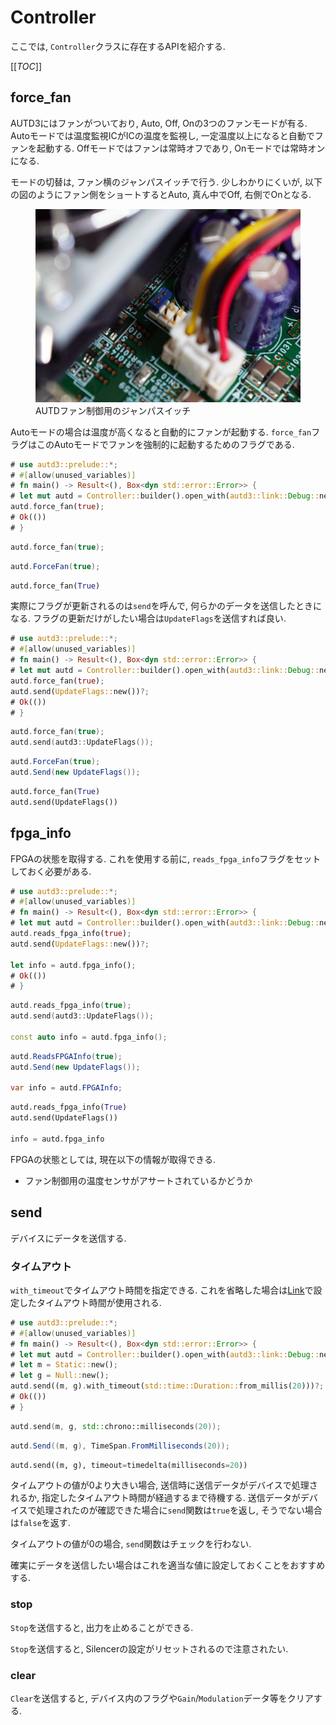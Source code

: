# Controller

ここでは, `Controller`クラスに存在するAPIを紹介する.

[[_TOC_]]

## force_fan

AUTD3にはファンがついており, Auto, Off, Onの3つのファンモードが有る.
Autoモードでは温度監視ICがICの温度を監視し, 一定温度以上になると自動でファンを起動する.
Offモードではファンは常時オフであり, Onモードでは常時オンになる.

モードの切替は, ファン横のジャンパスイッチで行う. 少しわかりにくいが, 以下の図のようにファン側をショートするとAuto, 真ん中でOff, 右側でOnとなる.

<figure>
  <img src="../fig/Users_Manual/fan.jpg"/>
  <figcaption>AUTDファン制御用のジャンパスイッチ</figcaption>
</figure>

Autoモードの場合は温度が高くなると自動的にファンが起動する.
`force_fan`フラグはこのAutoモードでファンを強制的に起動するためのフラグである.

```rust
# use autd3::prelude::*;
# #[allow(unused_variables)]
# fn main() -> Result<(), Box<dyn std::error::Error>> {
# let mut autd = Controller::builder().open_with(autd3::link::Debug::new()).unwrap();
autd.force_fan(true);
# Ok(())
# }
```

```cpp
autd.force_fan(true);
```

```cs
autd.ForceFan(true);
```

```python
autd.force_fan(True)
```

実際にフラグが更新されるのは`send`を呼んで, 何らかのデータを送信したときになる.
フラグの更新だけがしたい場合は`UpdateFlags`を送信すれば良い.


```rust
# use autd3::prelude::*;
# #[allow(unused_variables)]
# fn main() -> Result<(), Box<dyn std::error::Error>> {
# let mut autd = Controller::builder().open_with(autd3::link::Debug::new()).unwrap();
autd.force_fan(true);
autd.send(UpdateFlags::new())?;
# Ok(())
# }
```

```cpp
autd.force_fan(true);
autd.send(autd3::UpdateFlags());
```

```cs
autd.ForceFan(true);
autd.Send(new UpdateFlags());
```

```python
autd.force_fan(True)
autd.send(UpdateFlags())
```

## fpga_info

FPGAの状態を取得する.
これを使用する前に, `reads_fpga_info`フラグをセットしておく必要がある.


```rust
# use autd3::prelude::*;
# #[allow(unused_variables)]
# fn main() -> Result<(), Box<dyn std::error::Error>> {
# let mut autd = Controller::builder().open_with(autd3::link::Debug::new()).unwrap();
autd.reads_fpga_info(true);
autd.send(UpdateFlags::new())?;

let info = autd.fpga_info();
# Ok(())
# }
```

```cpp
autd.reads_fpga_info(true);
autd.send(autd3::UpdateFlags());

const auto info = autd.fpga_info();
```

```cs
autd.ReadsFPGAInfo(true);
autd.Send(new UpdateFlags());

var info = autd.FPGAInfo;
```

```python
autd.reads_fpga_info(True)
autd.send(UpdateFlags())

info = autd.fpga_info
```

FPGAの状態としては, 現在以下の情報が取得できる.

- ファン制御用の温度センサがアサートされているかどうか

## send

デバイスにデータを送信する.

### タイムアウト

`with_timeout`でタイムアウト時間を指定できる.
これを省略した場合は[Link](./link.md)で設定したタイムアウト時間が使用される.

```rust
# use autd3::prelude::*;
# #[allow(unused_variables)]
# fn main() -> Result<(), Box<dyn std::error::Error>> {
# let mut autd = Controller::builder().open_with(autd3::link::Debug::new()).unwrap();
# let m = Static::new();
# let g = Null::new();
autd.send((m, g).with_timeout(std::time::Duration::from_millis(20)))?;
# Ok(())
# }
```

```cpp
autd.send(m, g, std::chrono::milliseconds(20));
```

```cs
autd.Send((m, g), TimeSpan.FromMilliseconds(20));
```

```python
autd.send((m, g), timeout=timedelta(milliseconds=20))
```

タイムアウトの値が0より大きい場合, 送信時に送信データがデバイスで処理されるか, 指定したタイムアウト時間が経過するまで待機する.
送信データがデバイスで処理されたのが確認できた場合に`send`関数は`true`を返し, そうでない場合は`false`を返す.

タイムアウトの値が0の場合, `send`関数はチェックを行わない.

確実にデータを送信したい場合はこれを適当な値に設定しておくことをおすすめする.

### stop

`Stop`を送信すると, 出力を止めることができる.

`Stop`を送信すると, Silencerの設定がリセットされるので注意されたい.

### clear

`Clear`を送信すると, デバイス内のフラグや`Gain`/`Modulation`データ等をクリアする.
